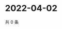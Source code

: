 # 2022-04-02

共 0 条

<!-- BEGIN WEIBO -->
<!-- 最后更新时间 Sat Apr 02 2022 10:52:39 GMT+0800 (China Standard Time) -->

<!-- END WEIBO -->
